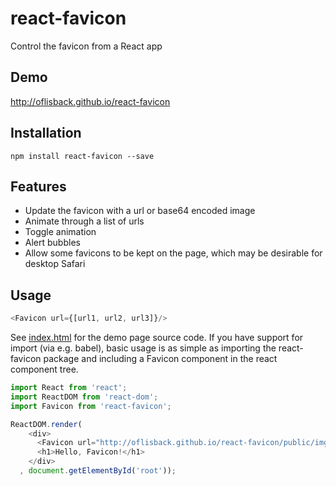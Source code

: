 # react-favicon

Control the favicon from a React app

## Demo

http://oflisback.github.io/react-favicon

## Installation

```
npm install react-favicon --save
```

## Features

* Update the favicon with a url or base64 encoded image
* Animate through a list of urls
* Toggle animation
* Alert bubbles
* Allow some favicons to be kept on the page, which may be desirable for desktop Safari

## Usage

```javascript
<Favicon url={[url1, url2, url3]}/>
```

See [index.html](https://raw.githubusercontent.com/oflisback/react-favicon/master/index.html) for the demo page source code. If you have support for import (via e.g. babel), basic usage is as simple as importing the react-favicon package and including a Favicon component in the react component tree.

```javascript
import React from 'react';
import ReactDOM from 'react-dom';
import Favicon from 'react-favicon';

ReactDOM.render(
    <div>
      <Favicon url="http://oflisback.github.io/react-favicon/public/img/github.ico" />
      <h1>Hello, Favicon!</h1>
    </div>
  , document.getElementById('root'));
```
